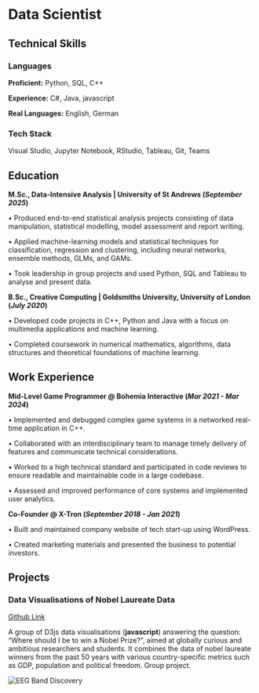 
# Data Scientist

## Technical Skills
### Languages
**Proficient:** Python, SQL, C++

**Experience:** C#, Java, javascript

**Real Languages:** English, German

### Tech Stack  
Visual Studio, Jupyter Notebook, RStudio, Tableau, Git, Teams

## Education
**M.Sc., Data-Intensive Analysis | University of St Andrews (_September 2025_)**

• Produced end-to-end statistical analysis projects consisting of data manipulation, statistical modelling, model assessment and report writing.

• Applied machine-learning models and statistical techniques for classification, regression and clustering, including neural networks, ensemble methods, GLMs, and GAMs.

• Took leadership in group projects and used Python, SQL and Tableau to analyse and present data.

**B.Sc., Creative Computing | Goldsmiths University, University of London (_July 2020_)**

• Developed code projects in C++, Python and Java with a focus on multimedia applications and machine learning.

• Completed coursework in numerical mathematics, algorithms, data structures and theoretical foundations of machine learning.


## Work Experience
**Mid-Level Game Programmer @ Bohemia Interactive (_Mar 2021 - Mar 2024_)**

• Implemented and debugged complex game systems in a networked real-time application in C++.

• Collaborated with an interdisciplinary team to manage timely delivery of features and communicate technical considerations.

• Worked to a high technical standard and participated in code reviews to ensure readable and maintainable code in a large codebase.

• Assessed and improved performance of core systems and implemented user analytics.


**Co-Founder @ X-Tron (_September 2018 - Jan 2021_)**

• Built and maintained company website of tech start-up using WordPress.

• Created marketing materials and presented the business to potential investors.


## Projects

### Data Visualisations of Nobel Laureate Data
[Github Link](https://larsbrestrich.github.io/DataVisualisation_NobelLaureates/)

A group of D3js data visualisations (**javascript**) answering the question: “Where should I be to win a Nobel Prize?”, aimed at globally curious and ambitious researchers and students. It combines the data of nobel laureate winners from the past 50 years with various country-specific metrics such as GDP, population and political freedom. Group project. 

![EEG Band Discovery](/assets/img/eeg_band_discovery.jpeg)

